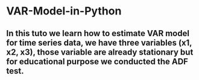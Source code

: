 # VAR-Model-in-Python
## In this tuto we learn how to estimate VAR model for time series data, we have three variables (x1, x2, x3), those variable are already stationary but for educational purpose we conducted the ADF test.
